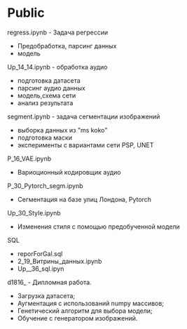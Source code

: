 # Public

regress.ipynb - Задача регрессии
- Предобработка, парсинг данных
- модель

Up_14_14.ipynb - обработка аудио
- подготовка датасета
- парсинг аудио данных
- модель,схема сети
- анализ результата

segment.ipynb - задача сегментации изображений
- выборка данных из "ms koko"
- подготовка маски
- эксперименты с вариантами сети PSP, UNET
   
P_16_VAE.ipynb
 - Вариоционный кодировщик аудио
 
P_30_Pytorch_segm.ipynb
- Сегментация на базе улиц Лондона,  Pytorch

Up_30_Style.ipynb
- Изменения стиля с помощью предобученной модели

SQL
- reporForGal.sql
- 2_19_Витрины_данных.ipynb
- Up__36_sql.ipyn



d1816_ - Дипломная работа. 
- Загрузка датасета;
- Аугментация с использований numpy массивов;
- Генетический алгоритм для выбора модели; 
- Обучение с генератором изображений. 
 
